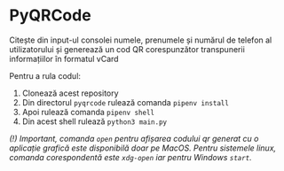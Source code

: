 # PyQRCode
 Citește din input-ul consolei numele, prenumele și numărul de telefon al utilizatorului și generează
 un cod QR corespunzător transpunerii informațiilor în formatul vCard

 Pentru a rula codul:

 1) Clonează acest repository
 2) Din directorul `pyqrcode` rulează comanda `pipenv install`
 3) Apoi rulează comanda  `pipenv shell`
 4) Din acest shell rulează `python3 main.py`

_(!) Important, comanda `open` pentru afișarea codului qr generat cu o aplicație grafică 
este disponibilă doar pe MacOS. Pentru sistemele linux, comanda corespondentă 
este `xdg-open` iar pentru Windows `start`._